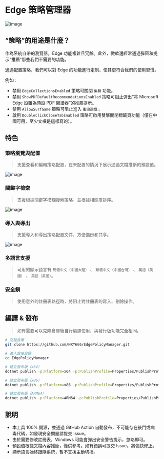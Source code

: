 # Edge 策略管理器

![image](https://github.com/NXY666/EdgePolicyManager/assets/62371554/fa759fdd-9882-4cf4-93df-d4d429a3c0cb)

## “策略”的用途是什麼？

作為系統自帶的瀏覽器，Edge 功能複雜且冗餘。此外，微軟還經常通過彈窗和提示“推薦”那些我們不需要的功能。

通過配置策略，我們可以對 Edge 的功能進行定制，使其更符合我們的使用習慣。

例如：

* 禁用 `EdgeCollectionsEnabled` 策略可關閉 `集錦` 功能。
* 禁用 `ShowPDFDefaultRecommendationsEnabled` 策略可阻止彈出“將 Microsoft Edge 設置為預設 PDF 閱讀器”的推薦提示。
* 禁用 `AllowSurfGame` 策略可阻止進入 `衝浪遊戲` 。
* 啟用 `DoubleClickCloseTabEnabled` 策略可啟用雙擊關閉標籤頁功能（僅在中國可用，至少文檔是這樣寫的）。

## 特色

### 策略瀏覽與配置

> 支援查看和編輯策略配置，在未配置的情況下展示通過文檔推斷的預設值。

![image](https://github.com/NXY666/EdgePolicyManager/assets/62371554/9a1ef6ea-2020-4d63-8072-e6ef350b2e23)

### 關鍵字檢索

> 支援根據關鍵字模糊搜索策略，並根據相關度排序。

![image](https://github.com/NXY666/EdgePolicyManager/assets/62371554/832dfe0c-26fb-480d-8a1a-72d95083211e)

### 導入與導出

> 支援導入和導出策略配置文件，方便備份和共享。

![image](https://github.com/NXY666/EdgePolicyManager/assets/62371554/d3663eda-80cd-418d-b76a-1bb63386dbf1)

### 多語言支援

> 可用的顯示語言有 `簡體中文（中國大陸）` 、 `繁體中文（中國台灣）` 、 `英語（美國）` 、 `英語（英國）`。

### 安全鎖

> 使用意外的註冊表路徑時，將阻止對註冊表的寫入、刪除操作。

## 編譯 & 發布

> 如有需要可以克隆倉庫後自行編譯使用，與發行版功能完全相同。

```bash
# 克隆倉庫
git clone https://github.com/NXY666/EdgePolicyManager.git

# 進入倉庫目錄
cd EdgePolicyManager

# 建立發布版（x64）
dotnet publish -p:Platform=x64 -p:PublishProfile=Properties/PublishProfiles/win-x64.pubxml

# 建立發布版（x86）
dotnet publish -p:Platform=x86 -p:PublishProfile=Properties/PublishProfiles/win-x86.pubxml

# 建立發布版（ARM64）
dotnet publish -p:Platform=ARM64 -p:PublishProfile=Properties/PublishProfiles/win-arm64.pubxml
```

## 說明

* 本工具 100% 開源，並通過 GitHub Action 自動發布，不可能存在後門或病毒代碼，如發現安全問題請提交 Issue。
* 由於需要修改註冊表，Windows 可能會彈出安全警告提示，忽略即可。
* 預設值根據文檔內容推斷，僅供參考。如有錯誤可提交 Issue，將儘快修正。
* 顯示語言始終跟隨系統，暫不支援主動切換。
